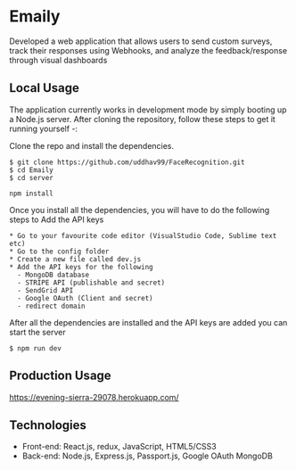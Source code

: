 # Emaily
Developed a web application that allows users to send custom surveys, track their responses using Webhooks, and analyze the feedback/response through visual dashboards

## Local Usage 
The application currently works in development mode by simply booting up a Node.js server. After cloning the repository, follow these steps to get it running yourself -:

Clone the repo and install the dependencies.
```
$ git clone https://github.com/uddhav99/FaceRecognition.git
$ cd Emaily
$ cd server
```
```
npm install 
```
Once you install all the dependencies, you will have to do the following steps to Add the API keys 
```
* Go to your favourite code editor (VisualStudio Code, Sublime text etc)
* Go to the config folder
* Create a new file called dev.js
* Add the API keys for the following
  - MongoDB database
  - STRIPE API (publishable and secret)
  - SendGrid API 
  - Google OAuth (Client and secret)
  - redirect domain

```
After all the dependencies are installed and the API keys are added you can start the server
```
$ npm run dev
```
## Production Usage
https://evening-sierra-29078.herokuapp.com/

## Technologies
- Front-end: React.js, redux, JavaScript, HTML5/CSS3
- Back-end: Node.js, Express.js, Passport.js, Google OAuth MongoDB
